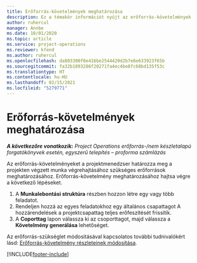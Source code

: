 ```yaml
---
title: Erőforrás-követelmények meghatározása
description: Ez a témakör információt nyújt az erőforrás-követelmények meghatározásával kapcsolatban.
author: ruhercul
manager: Annbe
ms.date: 10/01/2020
ms.topic: article
ms.service: project-operations
ms.reviewer: kfend
ms.author: ruhercul
ms.openlocfilehash: da803300f0e416be2544420d2b7e6e633923f65b
ms.sourcegitcommit: fa32b1893286f20271fa4ec4be8fc68bd135f53c
ms.translationtype: HT
ms.contentlocale: hu-HU
ms.lasthandoff: 02/15/2021
ms.locfileid: "5279771"
---
```

# <a name="define-resource-requirements"></a>Erőforrás-követelmények meghatározása

_**A következőre vonatkozik:** Project Operations erőforrás-/nem készletalapú forgatókönyvek esetén, egyszerű telepítés – proforma számlázás_

Az erőforrás-követelményeket a projektmenedzser határozza meg a projekten végzett munka végrehajtásához szükséges erőforrások meghatározásához. Erőforrás-követelmény meghatározásához hajtsa végre a következő lépéseket.

1.  A **Munkalebontási struktúra** részben hozzon létre egy vagy több feladatot.
2.  Rendeljen hozzá az egyes feladatokhoz egy általános csapattagot A hozzárendelések a projektcsapattag teljes erőfeszítését frissítik.
3.  A **Coporttag** lapon válassza ki az csoporttagot, majd válassza a **Követelmény generálása** lehetőséget.

Az erőforrás-szükséglet módosításával kapcsolatos további tudnivalókért lásd: [Erőforrás-követelmény részleteinek módosítása](define-resource-requirements.md).

[!INCLUDE[footer-include](../includes/footer-banner.md)]